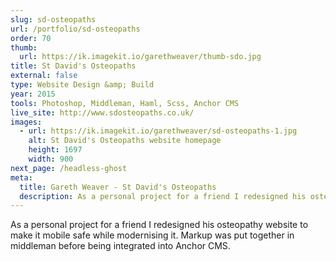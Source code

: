 ```yaml
---
slug: sd-osteopaths
url: /portfolio/sd-osteopaths
order: 70
thumb:
  url: https://ik.imagekit.io/garethweaver/thumb-sdo.jpg
title: St David's Osteopaths
external: false
type: Website Design &amp; Build
year: 2015
tools: Photoshop, Middleman, Haml, Scss, Anchor CMS
live_site: http://www.sdosteopaths.co.uk/
images:
  - url: https://ik.imagekit.io/garethweaver/sd-osteopaths-1.jpg
    alt: St David's Osteopaths website homepage
    height: 1697
    width: 900
next_page: /headless-ghost
meta:
  title: Gareth Weaver - St David's Osteopaths
  description: As a personal project for a friend I redesigned his osteopathy website
---
```

As a personal project for a friend I redesigned his osteopathy
website to make it mobile safe while modernising it. Markup was put together in
middleman before being integrated into Anchor CMS.
